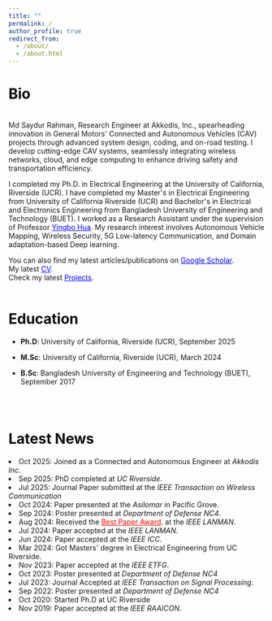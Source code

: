 ```yaml
---
title: ""
permalink: /
author_profile: true
redirect_from: 
  - /about/
  - /about.html
---
```

 <h1 style="color:  #0f0e0e;">Bio</h1>
<br>
Md Saydur Rahman, Research Engineer at Akkodis, Inc., spearheading innovation in General Motors' Connected and Autonomous Vehicles (CAV) projects through advanced system design, coding, and on-road testing. I develop cutting-edge CAV systems, seamlessly integrating wireless networks, cloud, and edge computing to enhance driving safety and transportation efficiency.

I completed my Ph.D. in Electrical Engineering at the University of California, Riverside (UCR). I have completed my Master's in Electrical Engineering from University of California Riverside (UCR) and Bachelor's in Electrical and Electronics Engineering from Bangladesh University of Engineering and Technology (BUET). I worked as a Research Assistant under the supervision of Professor 
<a href="https://intra.ece.ucr.edu/~yhua/" style="color: blue;">Yingbo Hua</a>. My research interest involves Autonomous Vehicle Mapping, Wireless Security, 5G Low-latency Communication, and Domain adaptation-based Deep learning. 
<div class="wordwrap">  
  You can also find my latest articles/publications on  
  <a href="https://scholar.google.com/citations?user=Zbf4zyUAAAAJ&hl=en&authuser=1" style="color: blue;">Google Scholar</a>. </div>
<div class="wordwrap"> My latest <a href="https://drive.google.com/file/d/1g8TKk-dQo5wxPrOqyS6hOfrZyRQPWQ6I/view?usp=sharing" style="color: blue;">CV</a>. </div>

<div class="wordwrap"> Check my latest <a href="https://mdsaydurrahman.github.io/Saydur.github.io/projects/" style="color: blue;">Projects</a>. </div> 

<br>

<h1 style="color: #0f0e0e;">Education</h1>  

- **Ph.D**: University of California, Riverside (UCR), September 2025  

- **M.Sc**: University of California, Riverside (UCR), March 2024  

- **B.Sc**: Bangladesh University of Engineering and Technology (BUET), September 2017
 <br>
 
<br>

<div class="news-section">
  <h1 style="color:  #0f0e0e;">Latest News</h1>
  <li> Oct 2025: Joined as a Connected and Autonomous Engineer at <em>Akkodis Inc</em>.</li>
  <li> Sep 2025: PhD completed at <em>UC Riverside</em>.</li>
  <li> Jul 2025: Journal Paper submitted at the <em>IEEE Transaction on Wireless Communication </em> </li>
  <li> Oct 2024: Paper presented at the <em>Asilomar </em> in Pacific Grove.</li>
  <li> Sep 2024: Poster presented at <em>Department of Defense NC4</em>.</li>
  <li> Aug 2024: Received the <a href="https://www.linkedin.com/feed/update/urn:li:activity:7231977654407610368/" style="color: red;">Best Paper Award</a>. at the <em>IEEE LANMAN</em>.</li>
  <li> Jul 2024: Paper accepted at the <em>IEEE LANMAN</em>.</li>
  <li> Jun 2024: Paper accepted at the <em>IEEE ICC</em>.</li>
  <li> Mar 2024: Got Masters' degree in Electrical Engineering from UC Riverside.</li>
  <li> Nov 2023: Paper accepted at the <em>IEEE ETFG</em>.</li>
  <li> Oct 2023: Poster presented at <em>Department of Defense NC4</em></li>
  <li> Jul 2023: Journal Accepted at <em>IEEE Transaction on Signal Processing</em>.</li>
  <li> Sep 2022: Poster presented at <em>Department of Defense NC4</em></li>
  <li> Oct 2020: Started Ph.D at UC Riverside</li>
  <li> Nov 2019: Paper accepted at the <em>IEEE RAAICON</em>.</li>
  
 


